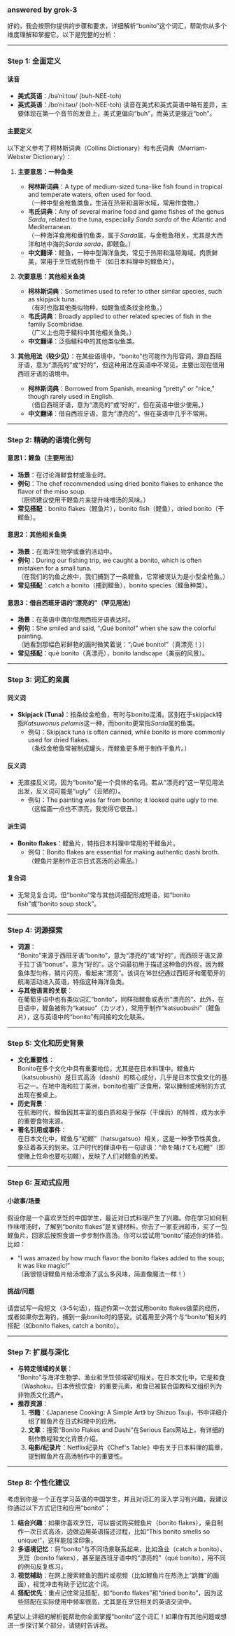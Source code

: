 ### answered by grok-3
好的，我会按照你提供的步骤和要求，详细解析“bonito”这个词汇，帮助你从多个维度理解和掌握它。以下是完整的分析：

---

### Step 1: 全面定义

#### 读音
- **美式英语**：/bəˈniːtoʊ/ (buh-NEE-toh)
- **英式英语**：/bɒˈniːtəʊ/ (boh-NEE-toh)
读音在美式和英式英语中略有差异，主要体现在第一个音节的发音上，美式更偏向“buh”，而英式更接近“boh”。

#### 主要定义
以下定义参考了柯林斯词典（Collins Dictionary）和韦氏词典（Merriam-Webster Dictionary）：
1. **主要意思：一种鱼类**
   - **柯林斯词典**：A type of medium-sized tuna-like fish found in tropical and temperate waters, often used for food.  
     （一种中型金枪鱼类鱼，生活在热带和温带水域，常用作食物。）
   - **韦氏词典**：Any of several marine food and game fishes of the genus *Sarda*, related to the tuna, especially *Sarda sarda* of the Atlantic and Mediterranean.  
     （一种海洋食用和垂钓鱼类，属于*Sarda*属，与金枪鱼相关，尤其是大西洋和地中海的*Sarda sarda*，即鲣鱼。）
   - **中文翻译**：鲣鱼，一种中型海洋鱼类，常见于热带和温带海域，肉质鲜美，常用于烹饪或制作鱼干（如日本料理中的鲣鱼片）。

2. **次要意思：其他相关鱼类**
   - **柯林斯词典**：Sometimes used to refer to other similar species, such as skipjack tuna.  
     （有时也指其他类似物种，如鲣鱼或条纹金枪鱼。）
   - **韦氏词典**：Broadly applied to other related species of fish in the family Scombridae.  
     （广义上也用于鲭科中其他相关鱼类。）
   - **中文翻译**：泛指鲭科中的其他类似鱼类。

3. **其他用法（较少见）**：在某些语境中，“bonito”也可能作为形容词，源自西班牙语，意为“漂亮的”或“好的”，但这种用法在英语中不常见，主要出现在借用西班牙语的语境中。
   - **柯林斯词典**：Borrowed from Spanish, meaning "pretty" or "nice," though rarely used in English.  
     （借自西班牙语，意为“漂亮的”或“好的”，但在英语中很少使用。）
   - **中文翻译**：借自西班牙语，意为“漂亮的”，但在英语中几乎不常用。

---

### Step 2: 精确的语境化例句

#### 意思1：鲣鱼（主要用法）
- **场景**：在讨论海鲜食材或渔业时。
- **例句**：The chef recommended using dried bonito flakes to enhance the flavor of the miso soup.  
  （厨师建议使用干鲣鱼片来提升味噌汤的风味。）
- **常见搭配**：bonito flakes（鲣鱼片），bonito fish（鲣鱼），dried bonito（干鲣鱼）。

#### 意思2：其他相关鱼类
- **场景**：在海洋生物学或垂钓活动中。
- **例句**：During our fishing trip, we caught a bonito, which is often mistaken for a small tuna.  
  （在我们的钓鱼之旅中，我们捕到了一条鲣鱼，它常被误认为是小型金枪鱼。）
- **常见搭配**：catch a bonito（捕到鲣鱼），bonito species（鲣鱼种类）。

#### 意思3：借自西班牙语的“漂亮的”（罕见用法）
- **场景**：在英语中偶尔借用西班牙语表达时。
- **例句**：She smiled and said, “¡Qué bonito!” when she saw the colorful painting.  
  （她看到那幅色彩鲜艳的画时微笑着说：“¡Qué bonito!”（真漂亮！））
- **常见搭配**：qué bonito（真漂亮），bonito landscape（美丽的风景）。

---

### Step 3: 词汇的亲属

#### 同义词
- **Skipjack (Tuna)**：指条纹金枪鱼，有时与bonito混淆。区别在于skipjack特指*Katsuwonus pelamis*这一种，而bonito更常指*Sarda*属的鱼类。  
  - 例句：Skipjack tuna is often canned, while bonito is more commonly used for dried flakes.  
    （条纹金枪鱼常被制成罐头，而鲣鱼更多用于制作干鱼片。）

#### 反义词
- 无直接反义词，因为“bonito”是一个具体的名词。若从“漂亮的”这一罕见用法出发，反义词可能是“ugly”（丑陋的）。  
  - 例句：The painting was far from bonito; it looked quite ugly to me.  
    （这幅画一点也不漂亮，我觉得它很丑。）

#### 派生词
- **Bonito flakes**：鲣鱼片，特指日本料理中常用的干鲣鱼片。  
  - 例句：Bonito flakes are essential for making authentic dashi broth.  
    （鲣鱼片是制作正宗日式高汤的必需品。）

#### 复合词
- 无常见复合词，但“bonito”常与其他词搭配形成短语，如“bonito fish”或“bonito soup stock”。

---

### Step 4: 词源探索

- **词源**：  
  “Bonito”来源于西班牙语“bonito”，意为“漂亮的”或“好的”，而西班牙语又源于拉丁语“bonus”，意为“好的”。这个词最初用于描述这种鱼的外观，因为鲣鱼体型匀称，鳞片闪亮，看起来“漂亮”。该词在16世纪通过西班牙和葡萄牙的航海活动进入英语，特指这种海洋鱼类。
- **与其他语言的关联**：  
  在葡萄牙语中也有类似词汇“bonito”，同样指鲣鱼或表示“漂亮的”。此外，在日语中，鲣鱼被称为“katsuo”（カツオ），常用于制作“katsuobushi”（鲣鱼片），这与英语中的“bonito”有间接的文化联系。

---

### Step 5: 文化和历史背景

- **文化重要性**：  
  Bonito在多个文化中具有重要地位，尤其是在日本料理中。鲣鱼片（katsuobushi）是日式高汤（dashi）的核心成分，几乎是日本饮食文化的基石之一。在地中海和拉丁美洲，bonito也被广泛食用，常以腌制或烤制的方式出现在餐桌上。
- **历史背景**：  
  在航海时代，鲣鱼因其丰富的蛋白质和易于保存（干燥后）的特性，成为水手的重要食物来源。
- **著名引用或事件**：  
  在日本文化中，鲣鱼与“初鲣”（hatsugatsuo）相关，这是一种季节性美食，象征着春天的到来。江户时代的俚语中有一句谚语：“命を賭けても初鰹”（即使赌上性命也要吃初鲣），反映了人们对鲣鱼的热爱。

---

### Step 6: 互动式应用

#### 小故事/场景
假设你是一个喜欢烹饪的中国学生，最近对日式料理产生了兴趣。你在学习如何制作味噌汤时，了解到“bonito flakes”是关键材料。你去了一家亚洲超市，买了一包鲣鱼片，回家后按照食谱一步步制作高汤。你可以尝试用“bonito”描述你的体验，比如：  
- “I was amazed by how much flavor the bonito flakes added to the soup; it was like magic!”  
  （我很惊讶鲣鱼片给汤增添了这么多风味，简直像魔法一样！）

#### 挑战/问题
请尝试写一段短文（3-5句话），描述你第一次尝试用bonito flakes做菜的经历，或者如果你去海钓，捕到一条bonito时的感受。试着用至少两个与“bonito”相关的搭配（如bonito flakes, catch a bonito）。

---

### Step 7: 扩展与深化

- **与特定领域的关联**：  
  “Bonito”与海洋生物学、渔业和烹饪领域密切相关。在日本文化中，它是和食（Washoku，日本传统饮食）的重要元素，和食已被联合国教科文组织列为非物质文化遗产。
- **推荐资源**：  
  1. **书籍**：《Japanese Cooking: A Simple Art》 by Shizuo Tsuji，书中详细介绍了鲣鱼片在日式料理中的应用。  
  2. **文章**：搜索“Bonito Flakes and Dashi”在Serious Eats网站上，有详细的制作教程和文化背景介绍。  
  3. **电影/纪录片**：Netflix纪录片《Chef's Table》中有关于日本料理的篇章，提到鲣鱼片在高汤制作中的重要性。

---

### Step 8: 个性化建议

考虑到你是一个正在学习英语的中国学生，并且对词汇的深入学习有兴趣，我建议你通过以下方式记住和应用“bonito”：
1. **结合兴趣**：如果你喜欢烹饪，可以尝试购买鲣鱼片（bonito flakes），亲自制作一次日式高汤，边做边用英语描述过程，比如“This bonito smells so unique!”，这样能加深印象。
2. **多语境记忆**：将“bonito”与不同场景联系起来，比如渔业（catch a bonito）、烹饪（bonito flakes），甚至是西班牙语中的“漂亮的”（qué bonito），用不同的例句反复练习。
3. **视觉辅助**：在网上搜索鲣鱼的图片或视频（比如鲣鱼片在热汤上“跳舞”的画面），视觉冲击有助于记忆这个词。
4. **搭配优先**：重点记住常见搭配，如“bonito flakes”和“dried bonito”，因为这些搭配在实际使用中频率很高，尤其是在烹饪相关的英语交流中。

希望以上详细的解析能帮助你全面掌握“bonito”这个词汇！如果你有其他问题或想进一步探讨某个部分，请随时告诉我。